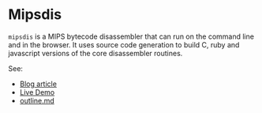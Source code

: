 # Mipsdis

`mipsdis` is a MIPS bytecode disassembler that can run on the command line and
in the browser. It uses source code generation to build C, ruby and javascript
versions of the core disassembler routines.

See:

* [Blog article](http://blog.loadzero.com/blog/announcing-mipsdis.html)  
* [Live Demo](http://blog.loadzero.com/demo/mipsdis/demo.html)
* [outline.md](outline.md)

